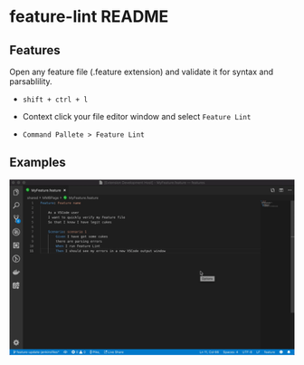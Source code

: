 # feature-lint README


## Features

Open any feature file (.feature extension) and validate it for syntax and parsablility.

* ```shift + ctrl + l``` 

* Context click your file editor window and select ```Feature Lint```

* ```Command Pallete > Feature Lint```

## Examples

![Example 1](VScodeFeatureLintContextClick.gif)

